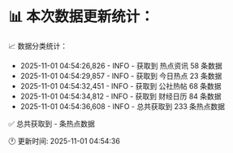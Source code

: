 📊 本次数据更新统计：
==========================

📈 数据分类统计：
- 2025-11-01 04:54:26,826 - INFO - 获取到 热点资讯 58 条数据
- 2025-11-01 04:54:29,857 - INFO - 获取到 今日热点 23 条数据
- 2025-11-01 04:54:32,451 - INFO - 获取到 公社热帖 68 条数据
- 2025-11-01 04:54:34,812 - INFO - 获取到 财经日历 84 条数据
- 2025-11-01 04:54:36,608 - INFO - 总共获取到 233 条热点数据

✅ 总共获取到 - 条热点数据

🕐 更新时间: 2025-11-01 04:54:36
